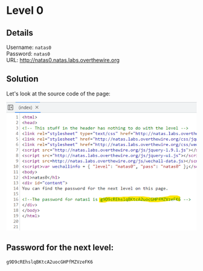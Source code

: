 # Level 0

## Details
Username: `natas0`<br />
Password: `natas0`<br />
URL:      http://natas0.natas.labs.overthewire.org

## Solution
Let's look at the source code of the page:

<img src="./0.1.png"></img>

## Password for the next level:
```
g9D9cREhslqBKtcA2uocGHPfMZVzeFK6
```
